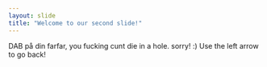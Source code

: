 ```yaml
---
layout: slide
title: "Welcome to our second slide!"
---
```

DAB på din farfar, you fucking cunt die in a hole. sorry! :)
Use the left arrow to go back!

